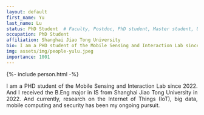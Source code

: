 ```yaml
---
layout: default
first_name: Yu
last_name: Lu
status: PhD Student  # Faculty, Postdoc, PhD student, Master student, Undergraduate student, Alumni
occupation: PhD Student
affiliation: Shanghai Jiao Tong University
bio: I am a PHD student of the Mobile Sensing and Interaction Lab since 2022. And I received the B.Eng major in IS from Shanghai Jiao Tong University in 2022. And currently, research on the Internet of Things (IoT), big data, mobile computing and security has been my ongoing pursuit.
img: assets/img/people-yulu.jpeg
importance: 1001
---
```


{%- include person.html -%}

<p align="justify">
I am a PHD student of the Mobile Sensing and Interaction Lab since 2022. And I received the B.Eng major in IS from Shanghai Jiao Tong University in 2022. And currently, research on the Internet of Things (IoT), big data, mobile computing and security has been my ongoing pursuit.
</p>
